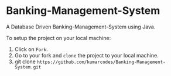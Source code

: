 # Banking-Management-System
A Database Driven Banking-Management-System using Java.

To setup the project on your local machine:

 1. Click on `Fork`. 
 2. Go to your fork and `clone` the project to your local machine.
 3. git clone `https://github.com/kumarcodes/Banking-Management-System.git`


